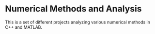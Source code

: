 # Numerical Methods and Analysis
This is a set of different projects analyzing various numerical methods in C++ and MATLAB. 

